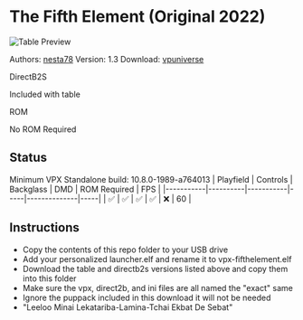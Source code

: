 # The Fifth Element (Original 2022)

![Table Preview](../../images/vpx-fifth-element-preview.png)

Authors: [nesta78](https://vpuniverse.com/profile/42455-nesta78/)
Version: 1.3
Download: [vpuniverse](https://vpuniverse.com/files/file/11428-the-fifth-element-table-puppack/)

DirectB2S

Included with table

ROM

No ROM Required

## Status 

Minimum VPX Standalone build: 10.8.0-1989-a764013
| Playfield | Controls | Backglass | DMD | ROM Required | FPS | 
|-----------|----------|-----------|-----|--------------|-----|
| :white_check_mark: | :white_check_mark: | :white_check_mark: | :white_check_mark: | :x: | 60 |

## Instructions

- Copy the contents of this repo folder to your USB drive
- Add your personalized launcher.elf and rename it to vpx-fifthelement.elf
- Download the table and directb2s versions listed above and copy them into this folder
- Make sure the vpx, direct2b, and ini files are all named the "exact" same
- Ignore the puppack included in this download it will not be needed
- "Leeloo Minai Lekatariba-Lamina-Tchai Ekbat De Sebat"

